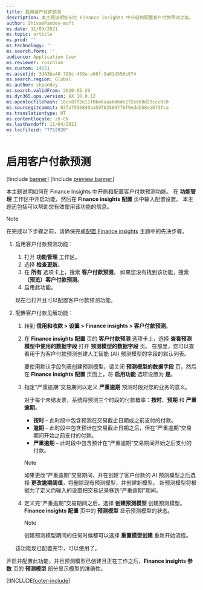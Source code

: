 ```yaml
---
title: 启用客户付款预测
description: 本主题说明如何在 Finance Insights 中开启和配置客户付款预测功能。
author: ShivamPandey-msft
ms.date: 11/03/2021
ms.topic: article
ms.prod: ''
ms.technology: ''
ms.search.form: ''
audience: Application User
ms.reviewer: roschlom
ms.custom: 14151
ms.assetid: 3d43ba40-780c-459a-a66f-9a01d556e674
ms.search.region: Global
ms.author: shpandey
ms.search.validFrom: 2020-05-29
ms.dyn365.ops.version: AX 10.0.12
ms.openlocfilehash: 16ccd7f2e11f0b46aaa646de272e668d29ccc0c0
ms.sourcegitcommit: 03fa7556840aa59f825697f6f9edeb58ea673fca
ms.translationtype: HT
ms.contentlocale: zh-CN
ms.lasthandoff: 11/04/2021
ms.locfileid: "7752920"
---
```

# <a name="enable-customer-payment-predictions"></a>启用客户付款预测

[!include [banner](../includes/banner.md)]
[!include [preview banner](../includes/preview-banner.md)]

本主题说明如何在 Finance Insights 中开启和配置客户付款预测功能。 在 **功能管理** 工作区中开启功能，然后在 **Finance insights 配置** 页中输入配置设置。 本主题还包括可以帮助您有效使用该功能的信息。

> [!NOTE]
> 在完成以下步骤之前，请确保完成[配置 Finance insights](configure-for-fin-insites.md) 主题中的先决步骤。

1. 启用客户付款预测功能：

    1. 打开 **功能管理** 工作区。
    2. 选择 **检查更新**。
    3. 在 **所有** 选项卡上，搜索 **客户付款预测**。 如果您没有找到该功能，搜索 **（预览）客户付款预测**。 
    4. 启用此功能。

    现在已打开且可以配置客户付款预测功能。

2. 配置客户付款见解功能：

    1. 转到 **信用和收款 \> 设置 \> Finance insights \> 客户付款预测**。
    2. 在 **Finance insights 配置** 页的 **客户付款预测** 选项卡上，选择 **查看预测模型中使用的数据字段** 打开 **预测模型的数据字段** 页。 在那里，您可以查看用于为客户付款预测创建人工智能 (AI) 预测模型的字段的默认列表。

        要使用默认字段列表创建预测模型，请关闭 **预测模型的数据字段** 页，然后在 **Finance insights 配置** 页面上，将 **启用功能** 选项设置为 **是**。

    3. 指定“严重逾期”交易期间以定义 **严重逾期** 预测时段对您的业务的意义。

        对于每个未结发票，系统将预测三个时段的付款概率：**按时**、**预期** 和 **严重逾期**。

        - **按时** – 此时段中包含预测在交易截止日期或之前支付的付款。
        - **逾期** – 此时段中包含预计在交易截止日期之后，但在“严重逾期”交易期间开始之前支付的付款。
        - **严重逾期** – 此时段中包含预计在“严重逾期”交易期间开始之后支付的付款。

        > [!NOTE]
        > 如果更改“严重逾期”交易期间，并在创建了客户付款的 AI 预测模型之后选择 **更改逾期阈值**，将删除现有预测模型，并创建新模型。 新预测模型将根据为了定义而输入的设置把交易记录移到“严重逾期”期间。

    4. 定义完“严重逾期”交易期间之后，选择 **创建预测模型** 创建预测模型。 **Finance insights 配置** 页中的 **预测模型** 显示预测模型的状态。

        > [!NOTE]
        > 创建预测模型期间的任何时候都可以选择 **重置模型创建** 重新开始流程。

    该功能现已配置完毕，可以使用了。

开启并配置此功能，并且预测模型已创建且正在工作之后，**Finance insights 参数** 页的 **预测模型** 部分显示模型的准确性。

[!INCLUDE[footer-include](../../includes/footer-banner.md)]

